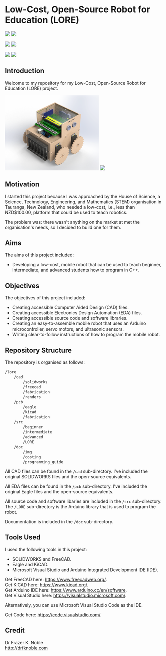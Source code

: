 # Low-Cost, Open-Source Robot for Education (LORE)

![](https://img.shields.io/badge/CAD-SOLIDWORKS-red)
![](https://img.shields.io/badge/CAD-FreeCAD-red)

![](https://img.shields.io/badge/EDA-EAGLE-yellow)
![](https://img.shields.io/badge/CAD-KiCad-yellow)

![](https://img.shields.io/badge/IDE-VSCode-blue)
![](https://img.shields.io/badge/IDE-Arduino-green)

## Introduction

Welcome to my repository for my Low-Cost, Open-Source Robot for Education (LORE) project.

<div>
    <img src="./cad/renders/back.png" style="height:240px;">
    <img src="./doc/photos/back.jpg" style="height:240px;">
</div>

## Motivation

I started this project because I was approached by the House of Science, a Science, Technology, Engineering, and Mathematics (STEM) organisation in Tauranga, New Zealand, who needed a low-cost, i.e., less than NZD$100.00, platform that could be used to teach robotics.

The problem was: there wasn't anything on the market at met the organisation's needs, so I decided to build one for them.

## Aims

The aims of this project included:
- Developing a low-cost, mobile robot that can be used to teach beginner, intermediate, and advanced students how to program in C++.

## Objectives

The objectives of this project included:
- Creating accessible Computer Aided Design (CAD) files.
- Creating accessible Electronics Design Automation (EDA) files.
- Creating accessible source code and software libraries.
- Creating an easy-to-assemble mobile robot that uses an Arduino microcontroller, servo motors, and ultrasonic sensors.
- Writing clear-to-follow instructions of how to program the mobile robot.

## Repository Structure

The repository is organised as follows:

```console
/lore         
    /cad                          
        /solidworks                    
        /freecad  
        /fabrication
        /renders                     
    /pcb
        /eagle
        /kicad
        /fabrication
    /src
        /beginner
        /intermediate
        /advanced
        /LORE
    /doc                      
        /img
        /costing                
        /programming_guide
```

All CAD files can be found in the `/cad` sub-directory. I've included the original SOLIDWORKS files and the open-source equivalents.

All EDA files can be found in the `/pcb` sub-directory. I've included the original Eagle files and the open-source equivalents.

All source code and software libaries are included in the `/src` sub-directory. The `/LORE` sub-directory is the Arduino library that is used to program the robot.

Documentation is included in the `/doc` sub-directory.

## Tools Used

I used the following tools in this project:
- SOLIDWORKS and FreeCAD.
- Eagle and KiCAD.
- Microsoft Visual Studio and Arduino Integrated Development IDE (IDE).

Get FreeCAD here: https://www.freecadweb.org/.  
Get KiCAD here: https://www.kicad.org/.  
Get Arduino IDE here: https://www.arduino.cc/en/software.  
Get Visual Studio here: https://visualstudio.microsoft.com/.  

Alternatively, you can use Microsoft Visual Studio Code as the IDE.

Get Code here: https://code.visualstudio.com/.

## Credit

Dr Frazer K. Noble  
http://drfknoble.com